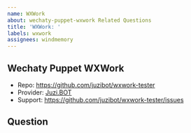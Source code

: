```yaml
---
name: WXWork
about: wechaty-puppet-wxwork Related Questions
title: 'WXWork: '
labels: wxwork
assignees: windmemory
---
```


## Wechaty Puppet WXWork

- Repo: <https://github.com/juzibot/wxwork-tester>
- Provider: [Juzi.BOT](https://juzi.bot)
- Support: <https://github.com/juzibot/wxwork-tester/issues>

## Question
